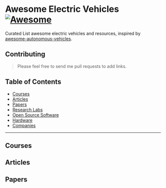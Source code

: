 # Awesome Electric Vehicles [![Awesome](https://cdn.rawgit.com/sindresorhus/awesome/d7305f38d29fed78fa85652e3a63e154dd8e8829/media/badge.svg)](https://github.com/sindresorhus/awesome)
Curated List awesome electric vehicles and resources, inspired by [awesome-autonomous-vehicles](https://github.com/manfreddiaz/awesome-autonomous-vehicles).


## Contributing

> Please feel free to send me pull requests to add links.

## Table of Contents
* [Courses](#courses)
* [Articles](#articles)
* [Papers](#papers)
* [Research Labs](#research-labs)
* [Open Source Software](#open-source-software)
* [Hardware](#hardware)
* [Companies](#companies)

---

## Courses

## Articles

## Papers

